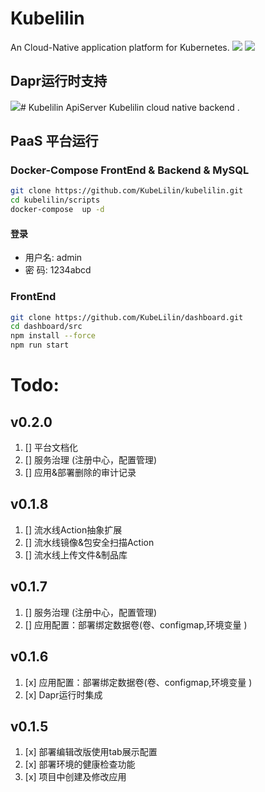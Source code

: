 # Kubelilin
An Cloud-Native application platform for Kubernetes.
![](https://mnur-prod-public.oss-cn-beijing.aliyuncs.com/0/tech/physical_architecture.png)
![](https://mnur-prod-public.oss-cn-beijing.aliyuncs.com/0/tech/functional_architecture.png)
## Dapr运行时支持
![](https://mnur-prod-public.oss-cn-beijing.aliyuncs.com/0/tech/20230411143436.png)# Kubelilin ApiServer
Kubelilin cloud native backend .

## PaaS 平台运行
### Docker-Compose FrontEnd & Backend & MySQL
```bash
git clone https://github.com/KubeLilin/kubelilin.git
cd kubelilin/scripts
docker-compose  up -d
```
#### 登录
* 用户名: admin
* 密  码: 1234abcd

### FrontEnd
```bash
git clone https://github.com/KubeLilin/dashboard.git
cd dashboard/src
npm install --force
npm run start
```

# Todo:
## v0.2.0
1. [] 平台文档化
2. [] 服务治理 (注册中心，配置管理)
3. [] 应用&部署删除的审计记录

## v0.1.8
1. [] 流水线Action抽象扩展
2. [] 流水线镜像&包安全扫描Action
3. [] 流水线上传文件&制品库

## v0.1.7
1. [] 服务治理 (注册中心，配置管理)
2. [] 应用配置：部署绑定数据卷(卷、configmap,环境变量 )

## v0.1.6
1. [x] 应用配置：部署绑定数据卷(卷、configmap,环境变量 )
2. [x] Dapr运行时集成
## v0.1.5
1. [x] 部署编辑改版使用tab展示配置
2. [x] 部署环境的健康检查功能
3. [x] 项目中创建及修改应用

